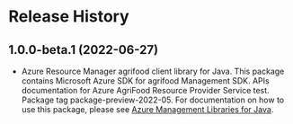 # Release History

## 1.0.0-beta.1 (2022-06-27)

- Azure Resource Manager agrifood client library for Java. This package contains Microsoft Azure SDK for agrifood Management SDK. APIs documentation for Azure AgriFood Resource Provider Service test. Package tag package-preview-2022-05. For documentation on how to use this package, please see [Azure Management Libraries for Java](https://aka.ms/azsdk/java/mgmt).
